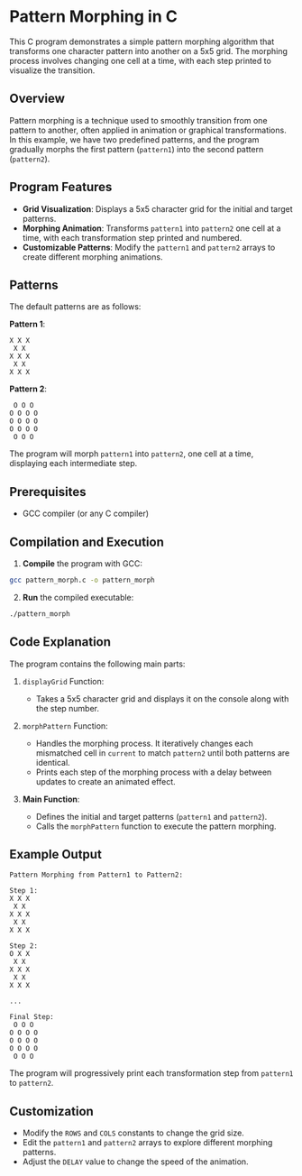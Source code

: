 # Pattern Morphing in C

This C program demonstrates a simple pattern morphing algorithm that transforms one character pattern into another on a 5x5 grid. The morphing process involves changing one cell at a time, with each step printed to visualize the transition.

## Overview

Pattern morphing is a technique used to smoothly transition from one pattern to another, often applied in animation or graphical transformations. In this example, we have two predefined patterns, and the program gradually morphs the first pattern (`pattern1`) into the second pattern (`pattern2`).

## Program Features

* **Grid Visualization**: Displays a 5x5 character grid for the initial and target patterns.
* **Morphing Animation**: Transforms `pattern1` into `pattern2` one cell at a time, with each transformation step printed and numbered.
* **Customizable Patterns**: Modify the `pattern1` and `pattern2` arrays to create different morphing animations.

## Patterns

The default patterns are as follows:

**Pattern 1**:
```
X X X
 X X 
X X X
 X X 
X X X
```

**Pattern 2**:
```
 O O O 
O O O O
O O O O
O O O O
 O O O 
```

The program will morph `pattern1` into `pattern2`, one cell at a time, displaying each intermediate step.

## Prerequisites

* GCC compiler (or any C compiler)

## Compilation and Execution

1. **Compile** the program with GCC:
```bash
gcc pattern_morph.c -o pattern_morph
```

2. **Run** the compiled executable:
```bash
./pattern_morph
```

## Code Explanation

The program contains the following main parts:

1. `displayGrid` Function:
   * Takes a 5x5 character grid and displays it on the console along with the step number.

2. `morphPattern` Function:
   * Handles the morphing process. It iteratively changes each mismatched cell in `current` to match `pattern2` until both patterns are identical.
   * Prints each step of the morphing process with a delay between updates to create an animated effect.

3. **Main Function**:
   * Defines the initial and target patterns (`pattern1` and `pattern2`).
   * Calls the `morphPattern` function to execute the pattern morphing.

## Example Output

```
Pattern Morphing from Pattern1 to Pattern2:

Step 1:
X X X
 X X 
X X X
 X X 
X X X

Step 2:
O X X
 X X 
X X X
 X X 
X X X

...

Final Step:
 O O O 
O O O O
O O O O
O O O O
 O O O 
```

The program will progressively print each transformation step from `pattern1` to `pattern2`.

## Customization

* Modify the `ROWS` and `COLS` constants to change the grid size.
* Edit the `pattern1` and `pattern2` arrays to explore different morphing patterns.
* Adjust the `DELAY` value to change the speed of the animation.

